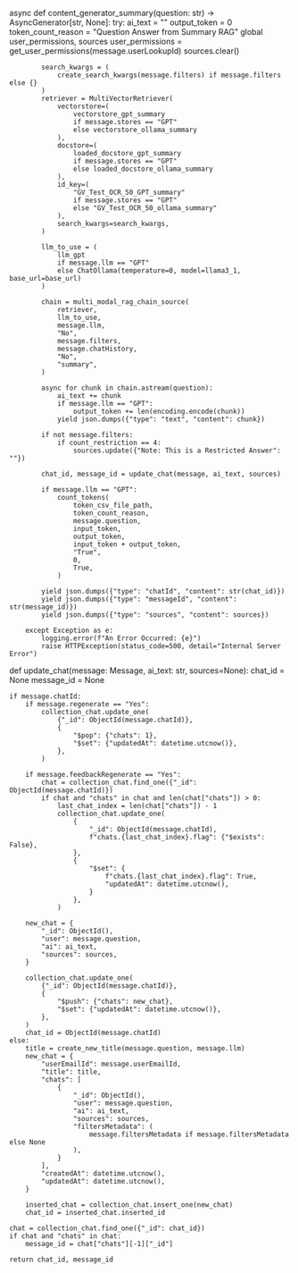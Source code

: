async def content_generator_summary(question: str) -> AsyncGenerator[str, None]:
        try:
            ai_text = ""
            output_token = 0
            token_count_reason = "Question Answer from Summary RAG"
            global user_permissions, sources
            user_permissions = get_user_permissions(message.userLookupId)
            sources.clear()

            search_kwargs = (
                create_search_kwargs(message.filters) if message.filters else {}
            )
            retriever = MultiVectorRetriever(
                vectorstore=(
                    vectorstore_gpt_summary
                    if message.stores == "GPT"
                    else vectorstore_ollama_summary
                ),
                docstore=(
                    loaded_docstore_gpt_summary
                    if message.stores == "GPT"
                    else loaded_docstore_ollama_summary
                ),
                id_key=(
                    "GV_Test_OCR_50_GPT_summary"
                    if message.stores == "GPT"
                    else "GV_Test_OCR_50_ollama_summary"
                ),
                search_kwargs=search_kwargs,
            )

            llm_to_use = (
                llm_gpt
                if message.llm == "GPT"
                else ChatOllama(temperature=0, model=llama3_1, base_url=base_url)
            )

            chain = multi_modal_rag_chain_source(
                retriever,
                llm_to_use,
                message.llm,
                "No",
                message.filters,
                message.chatHistory,
                "No",
                "summary",
            )

            async for chunk in chain.astream(question):
                ai_text += chunk
                if message.llm == "GPT":
                    output_token += len(encoding.encode(chunk))
                yield json.dumps({"type": "text", "content": chunk})

            if not message.filters:
                if count_restriction == 4:
                    sources.update({"Note: This is a Restricted Answer": ""})

            chat_id, message_id = update_chat(message, ai_text, sources)

            if message.llm == "GPT":
                count_tokens(
                    token_csv_file_path,
                    token_count_reason,
                    message.question,
                    input_token,
                    output_token,
                    input_token + output_token,
                    "True",
                    0,
                    True,
                )

            yield json.dumps({"type": "chatId", "content": str(chat_id)})
            yield json.dumps({"type": "messageId", "content": str(message_id)})
            yield json.dumps({"type": "sources", "content": sources})

        except Exception as e:
            logging.error(f"An Error Occurred: {e}")
            raise HTTPException(status_code=500, detail="Internal Server Error")


def update_chat(message: Message, ai_text: str, sources=None):
    chat_id = None
    message_id = None

    if message.chatId:
        if message.regenerate == "Yes":
            collection_chat.update_one(
                {"_id": ObjectId(message.chatId)},
                {
                    "$pop": {"chats": 1},
                    "$set": {"updatedAt": datetime.utcnow()},
                },
            )

        if message.feedbackRegenerate == "Yes":
            chat = collection_chat.find_one({"_id": ObjectId(message.chatId)})
            if chat and "chats" in chat and len(chat["chats"]) > 0:
                last_chat_index = len(chat["chats"]) - 1
                collection_chat.update_one(
                    {
                        "_id": ObjectId(message.chatId),
                        f"chats.{last_chat_index}.flag": {"$exists": False},
                    },
                    {
                        "$set": {
                            f"chats.{last_chat_index}.flag": True,
                            "updatedAt": datetime.utcnow(),
                        }
                    },
                )

        new_chat = {
            "_id": ObjectId(),
            "user": message.question,
            "ai": ai_text,
            "sources": sources,
        }

        collection_chat.update_one(
            {"_id": ObjectId(message.chatId)},
            {
                "$push": {"chats": new_chat},
                "$set": {"updatedAt": datetime.utcnow()},
            },
        )
        chat_id = ObjectId(message.chatId)
    else:
        title = create_new_title(message.question, message.llm)
        new_chat = {
            "userEmailId": message.userEmailId,
            "title": title,
            "chats": [
                {
                    "_id": ObjectId(),
                    "user": message.question,
                    "ai": ai_text,
                    "sources": sources,
                    "filtersMetadata": (
                        message.filtersMetadata if message.filtersMetadata else None
                    ),
                }
            ],
            "createdAt": datetime.utcnow(),
            "updatedAt": datetime.utcnow(),
        }

        inserted_chat = collection_chat.insert_one(new_chat)
        chat_id = inserted_chat.inserted_id

    chat = collection_chat.find_one({"_id": chat_id})
    if chat and "chats" in chat:
        message_id = chat["chats"][-1]["_id"]

    return chat_id, message_id
